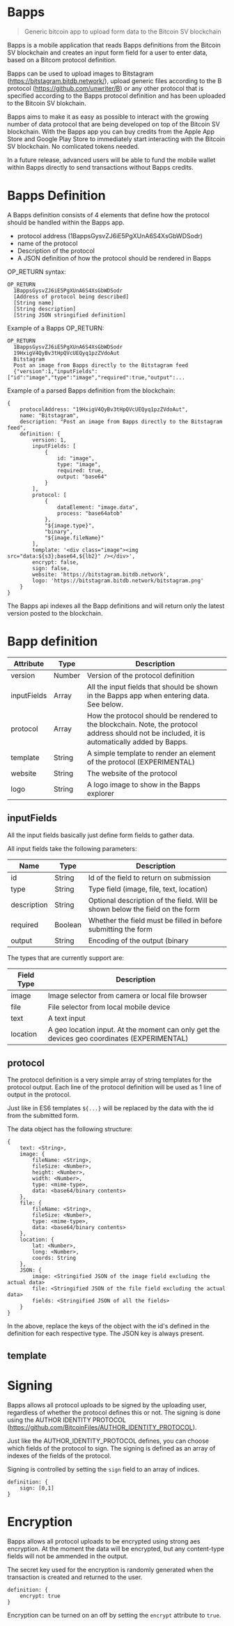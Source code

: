 # Bapps
> Generic bitcoin app to upload form data to the Bitcoin SV blockchain

Bapps is a mobile application that reads Bapps definitions from the Bitcoin SV blockchain 
and creates an input form field for a user to enter data, based on a Bitcom protocol 
definition.

Bapps can be used to upload images to Bitstagram (https://bitstagram.bitdb.network/),
upload generic files according to the B protocol (https://github.com/unwriter/B) or
any other protocol that is specified according to the Bapps protocol definition and 
has been uploaded to the Bitcoin SV blokchain.

Bapps aims to make it as easy as possible to interact with the growing number of data
protocol that are being developed on top of the Bitcoin SV blockchain. With the Bapps 
app you can buy credits from the Apple App Store and Google Play Store to immediately
start interacting with the Bitcoin SV blockchain. No comlicated tokens needed.

In a future release, advanced users will be able to fund the mobile wallet within Bapps
directly to send transactions without Bapps credits.

# Bapps Definition

A Bapps definition consists of 4 elements that define how the protocol should be
handled within the Bapps app.
- protocol address (1BappsGysvZJ6iE5PgXUnA6S4XsGbWDSodr)
- name of the protocol
- Description of the protocol
- A JSON definition of how the protocol should be rendered in Bapps

OP_RETURN syntax:
```
OP_RETURN
  1BappsGysvZJ6iE5PgXUnA6S4XsGbWDSodr
  [Address of protocol being described]
  [String name]
  [String description]
  [String JSON stringified definition]
```

Example of a Bapps OP_RETURN:
```
OP_RETURN
  1BappsGysvZJ6iE5PgXUnA6S4XsGbWDSodr
  19HxigV4QyBv3tHpQVcUEQyq1pzZVdoAut
  Bitstagram
  Post an image from Bapps directly to the Bitstagram feed
  {"version":1,"inputFields":["id":"image","type":"image","required":true,"output":...
```

Example of a parsed Bapps definition from the blockchain:
```
{
    protocolAddress: "19HxigV4QyBv3tHpQVcUEQyq1pzZVdoAut",
    name: "Bitstagram",
    description: "Post an image from Bapps directly to the Bitstagram feed",
    definition: {
        version: 1,
        inputFields: [
            {
                id: "image",
                type: "image",
                required: true,
                output: "base64"
            }
        ],
        protocol: [
            {
                dataElement: "image.data",
                process: "base64atob"
            },
            "${image.type}",
            "binary",
            "${image.fileName}"
        ],
        template: '<div class="image"><img src="data:${s3};base64,${lb2}" /></div>',
        encrypt: false,
        sign: false,
        website: 'https://bitstagram.bitdb.network',
        logo: 'https://bitstagram.bitdb.network/bitstagram.png'
    }
}
```

The Bapps api indexes all the Bapp definitions and will return only the latest version posted to the blockchain.

# Bapp definition

Attribute | Type | Description
--------- | ---- | -----------
version | Number | Version of the protocol definition
inputFields | Array | All the input fields that should be shown in the Bapps app when entering data. See below.
protocol | Array | How the protocol should be rendered to the blockchain. Note, the protocol address should not be included, it is automatically added by Bapps.
template | String | A simple template to render an element of the protocol (EXPERIMENTAL)
website | String | The website of the protocol
logo | String | A logo image to show in the Bapps explorer

## inputFields

All the input fields basically just define form fields to gather data.

All input fields take the following parameters:

Name | Type | Description
---- | ---- | -----------
id | String | Id of the field to return on submission
type | String | Type field (image, file, text, location)
description | String | Optional description of the field. Will be shown below the field on the form
required | Boolean | Whether the field must be filled in before submitting the form
output | String | Encoding of the output (binary | base64) - only for images and files

The types that are currently support are:

Field Type | Description
---- | -----------
image | Image selector from camera or local file browser
file | File selector from local mobile device
text | A text input
location | A geo location input. At the moment can only get the devices geo coordinates (EXPERIMENTAL)


## protocol

The protocol definition is a very simple array of string templates for the protocol output. Each line of the protocol definition will be used as 1 line of output in the protocol.

Just like in ES6 templates `${...}` will be replaced by the data with the id from the submitted form.

The data object has the following structure:

```
{
    text: <String>,
    image: {
        fileName: <String>,
        fileSize: <Number>,
        height: <Number>,
        width: <Number>,
        type: <mime-type>,
        data: <base64/binary contents>
    },
    file: {
        fileName: <String>,
        fileSize: <Number>,
        type: <mime-type>,
        data: <base64/binary contents>
    },
    location: {
        lat: <Number>,
        long: <Number>,
        coords: String
    },
    JSON: {
        image: <Stringified JSON of the image field excluding the actual data>
        file: <Stringified JSON of the file field excluding the actual data>
        fields: <Stringified JSON of all the fields>
    }
}
```

In the above, replace the keys of the object with the id's defined in the definition for each respective type. The JSON key is always present.

## template


# Signing

Bapps allows all protocol uploads to be signed by the uploading user, regardless of whether the protocol defines this or not. The signing is done using the AUTHOR IDENTITY PROTOCOL (https://github.com/BitcoinFiles/AUTHOR_IDENTITY_PROTOCOL).

Just like the AUTHOR_IDENTITY_PROTOCOL defines, you can choose which fields of the protocol to sign. The signing is defined as an array of indexes of the fields of the protocol.

Signing is controlled by setting the `sign` field to an array of indices.
```
definition: {
    sign: [0,1]
}
```

# Encryption

Bapps allows all protocol uploads to be encrypted using strong aes encryption. At the moment the data will be encrypted, but any content-type fields will not be ammended in the output. 

The secret key used for the encryption is randomly generated when the transaction is created and returned to the user.
```
definition: {
    encrypt: true
}
```

Encryption can be turned on an off by setting the `encrypt` attribute to `true`.
